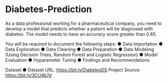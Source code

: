 # Diabetes-Prediction
As a data professional working for a pharmaceutical company, you need to develop a
model that predicts whether a patient will be diagnosed with diabetes. The model needs
to have an accuracy score greater than 0.85.

You will be required to document the following steps:
● Data Importation
● Data Exploration
● Data Cleaning
● Data Preparation
● Data Modeling (Using Decision Trees, Random Forest and Logistic Regression)
● Model Evaluation
● Hyparameter Tuning
● Findings and Recommendations


Dataset
● Dataset URL: https://bit.ly/DiabetesDS
Project Source: https://bit.ly/3CU4b7d

